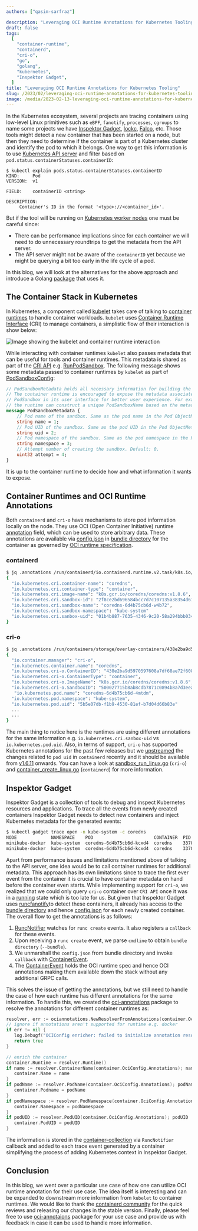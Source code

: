```yaml
---
authors: ["qasim-sarfraz"]

description: "Leveraging OCI Runtime Annotations for Kubernetes Tooling"
draft: false
tags:
  [
    "container-runtime",
    "containerd",
    "cri-o",
    "go",
    "golang",
    "kubernetes",
    "Inspektor Gadget",
  ]
title: "Leveraging OCI Runtime Annotations for Kubernetes Tooling"
slug: /2023/02/leveraging-oci-runtime-annotations-for-kubernetes-tooling
image: /media/2023-02-13-leveraging-oci-runtime-annotations-for-kubernetes-tooling.jpg
---
```


In the Kubernetes ecosystem, several projects are tracing containers using low-level
Linux primitives such as `eBPF`, `fanotify`, `processes`, `cgroups` to name some projects
we have [Inspektor Gadget](https://github.com/inspektor-gadget/inspektor-gadget), [lockc](https://github.com/lockc-project/lockc),
[Falco](https://github.com/falcosecurity/falco), etc. Those tools might detect a new
container that has been started on a node, but then they need to determine if the
container is part of a Kubernetes cluster and identify the pod to which it belongs.
One way to get this information is to use [Kubernetes API server](https://kubernetes.io/docs/concepts/overview/components/#kube-apiserver) and filter
based on `pod.status.containerStatuses.containerID`:

```text
$ kubectl explain pods.status.containerStatuses.containerID
KIND:     Pod
VERSION:  v1

FIELD:    containerID <string>

DESCRIPTION:
     Container's ID in the format '<type>://<container_id>'.
```

But if the tool will be running on [Kubernetes worker nodes](https://kubernetes.io/docs/concepts/overview/components/#node-components) one must be careful since:

- There can be performance implications since for each container we will need to do unnecessary roundtrips to get the metadata from the API server.
- The API server might not be aware of the `containerID` yet because we might be querying a bit too early in the life cycle of a pod.

In this blog, we will look at the alternatives for the above approach and introduce a Golang
[package](https://pkg.go.dev/github.com/inspektor-gadget/inspektor-gadget@v0.12.1/pkg/container-utils/oci-annotations) that uses it.

## The Container Stack in Kubernetes

In Kubernetes, a component called [kubelet](https://kubernetes.io/docs/concepts/overview/components/#kubelet) takes care of talking to [container runtimes](https://kubernetes.io/docs/concepts/overview/components/#container-runtime) to handle container workloads.
`kubelet` uses [Container Runtime Interface](https://kubernetes.io/docs/concepts/architecture/cri) (CRI) to manage containers, a simplistic flow of their interaction is show below:

![Image showing the kubelet and container runtime interaction](/media/kubelet-and-container-runtimes.png)

While interacting with container runtimes `kubelet` also passes metadata that can be useful for tools and container runtimes.
This metadata is shared as part of the [CRI API](https://github.com/kubernetes/cri-api/blob/v0.25.0/pkg/apis/runtime/v1/api.proto#L34) e.g. [RunPodSandbox](https://github.com/kubernetes/kubernetes/blob/v1.25.0/pkg/kubelet/cri/remote/remote_runtime.go#L204).
The following message shows some metadata passed to container runtimes by `kubelet` as part of [PodSandboxConfig](https://github.com/kubernetes/cri-api/blob/v0.25.0/pkg/apis/runtime/v1/api.proto#L393):

```proto
// PodSandboxMetadata holds all necessary information for building the sandbox name.
// The container runtime is encouraged to expose the metadata associated with the
// PodSandbox in its user interface for better user experience. For example,
// the runtime can construct a unique PodSandboxName based on the metadata.
message PodSandboxMetadata {
    // Pod name of the sandbox. Same as the pod name in the Pod ObjectMeta.
    string name = 1;
    // Pod UID of the sandbox. Same as the pod UID in the Pod ObjectMeta.
    string uid = 2;
    // Pod namespace of the sandbox. Same as the pod namespace in the Pod ObjectMeta.
    string namespace = 3;
    // Attempt number of creating the sandbox. Default: 0.
    uint32 attempt = 4;
}
```

It is up to the container runtime to decide how and what information it wants to expose.

## Container Runtimes and OCI Runtime Annotations

Both `containerd` and `cri-o` have mechanisms to store pod information locally on the node. They use OCI (Open Container Initiative) runtime [annotation](https://github.com/opencontainers/runtime-spec/blob/v1.0.2/config.md#annotations) field,
which can be used to store arbitrary data. These annotations are available via [config.json](https://github.com/opencontainers/runtime-spec/blob/v1.0.2/config.md) in [bundle directory](https://github.com/opencontainers/runtime-spec#application-bundle-builders)
for the container as governed by [OCI runtime specification](https://github.com/opencontainers/runtime-spec/tree/v1.0.2).

### containerd

```bash
$ jq .annotations /run/containerd/io.containerd.runtime.v2.task/k8s.io/7be7ca56452ce0f69575654683e3b8cdc61d8898d06caf92fbf5ffffcd856bd7/config.json
{
  "io.kubernetes.cri.container-name": "coredns",
  "io.kubernetes.cri.container-type": "container",
  "io.kubernetes.cri.image-name": "k8s.gcr.io/coredns/coredns:v1.8.6",
  "io.kubernetes.cri.sandbox-id": "2f8ce2bd696584bcc7d7c107135a38354d6766bc7ea7dd137bb4acfc92592268",
  "io.kubernetes.cri.sandbox-name": "coredns-6d4b75cb6d-w4b72",
  "io.kubernetes.cri.sandbox-namespace": "kube-system"
  "io.kubernetes.cri.sanbox-uid": "01b4b887-7635-4346-9c20-58a294bbb034"
}
```

### cri-o

```bash
$ jq .annotations /run/containers/storage/overlay-containers/438e2ba9d5970597608a7df68ae72f6085a1460f976f964ed5f369c793eaa4fe/userdata/config.json
{
  "io.container.manager": "cri-o",
  "io.kubernetes.container.name": "coredns",
  "io.kubernetes.cri-o.ContainerID": "438e2ba9d5970597608a7df68ae72f6085a1460f976f964ed5f369c793eaa4fe",
  "io.kubernetes.cri-o.ContainerType": "container",
  "io.kubernetes.cri-o.ImageName": "k8s.gcr.io/coredns/coredns:v1.8.6",
  "io.kubernetes.cri-o.SandboxID": "500027715b8ab8cdb7871c0894b8a7d3eea199c7a8f458351952f44a6ad6cc14",
   "io.kubernetes.pod.name": "coredns-6d4b75cb6d-4mtdm",
  "io.kubernetes.pod.namespace": "kube-system",
  "io.kubernetes.pod.uid": "5b5e07db-f1b9-4530-81ef-b7d04d66b83e"
  ...
  ...
}
```

The main thing to notice here is the runtimes are using different annotations for the same information e.g. `io.kubernetes.cri.sanbox-uid` vs `io.kubernetes.pod.uid`.
Also, in terms of support, `cri-o` has supported Kubernetes annotations for the past few releases but we [upstreamed](https://github.com/containerd/containerd/pull/7735) the changes related to `pod uid`
in `containerd` recently and it should be available from [v1.6.11](https://github.com/containerd/containerd/releases/tag/v1.6.11) onwards. You can have a look at [sandbox_run_linux.go](https://github.com/cri-o/cri-o/blob/v1.26.1/server/sandbox_run_linux.go#L615) (`cri-o`) and [container_create_linux.go](https://github.com/containerd/containerd/blob/v1.6.11/pkg/cri/server/container_create_linux.go#L301) (`containerd`) for more information.

## Inspektor Gadget

Inspektor Gadget is a collection of tools to debug and inspect Kubernetes resources and applications. To trace all the events
from newly created containers Inspektor Gadget needs to detect new containers and inject Kubernetes metadata for the generated events:

```bash
$ kubectl gadget trace open -n kube-system -c coredns
NODE             NAMESPACE    POD                       CONTAINER  PID     COMM     FD  ERR  PATH
minikube-docker  kube-system  coredns-6d4b75cb6d-kcxd4  coredns    337091  coredns  11  0    /etc/hosts
minikube-docker  kube-system  coredns-6d4b75cb6d-kcxd4  coredns    337091  coredns  11  0    /etc/coredns/Corefile
```

Apart from performance issues and limitations mentioned above of talking to the API server, one idea would be to call container runtimes for
additional metadata. This approach has its own limitations since to trace the first ever event from the container it is crucial to have container
metadata on hand before the container even starts. While implementing support for `cri-o`, we realized that we could only query `cri-o` container over `CRI API`
once it was in a [running](https://github.com/kubernetes/cri-api/blob/v0.26.1/pkg/apis/runtime/v1/api.proto#L1127) state which is too late for us.
But given that Inspektor Gadget uses [runcfanotify](https://pkg.go.dev/github.com/inspektor-gadget/inspektor-gadget@v0.12.1/pkg/runcfanotify)to detect these
containers, it already has access to the [bundle directory](https://github.com/opencontainers/runtime-spec#application-bundle-builders) and hence
[config.json](https://github.com/opencontainers/runtime-spec/blob/v1.0.2/config.md) for each newly created container. The overall flow to get the annotations is as follows:

1. [RuncNotifier](https://github.com/inspektor-gadget/inspektor-gadget/blob/v0.12.1/pkg/runcfanotify/runcfanotify.go#L78) watches for `runc create` events. It also registers a `callback` for these events.
2. Upon receiving a `runc create` event, we parse `cmdline` to obtain `bundle directory` (`--bundle`).
3. We unmarshall the `config.json` from bundle directory and invoke `callback` with [ContainerEvent](https://github.com/inspektor-gadget/inspektor-gadget/blob/v0.12.1/pkg/runcfanotify/runcfanotify.go#L50).
4. The [ContainerEvent](https://github.com/inspektor-gadget/inspektor-gadget/blob/v0.12.1/pkg/runcfanotify/runcfanotify.go#L50) holds the OCI runtime spec and hence OCI annotations making them available
   down the stack without any additional GRPC calls.

This solves the issue of getting the annotations, but we still need to handle the case of how each runtime has different annotations for the same information.
To handle this, we created the [oci-annotations](https://github.com/inspektor-gadget/inspektor-gadget/tree/v0.12.1/pkg/container-utils/oci-annotations) package to resolve the annotations for different container runtimes as:

```go
resolver, err := ociannotations.NewResolverFromAnnotations(container.OciConfig.Annotations)
// ignore if annotations aren't supported for runtime e.g. docker
if err != nil {
   log.Debugf("OCIConfig enricher: failed to initialize annotation resolver: %s", err)
   return true
}

// enrich the container
container.Runtime = resolver.Runtime()
if name := resolver.ContainerName(container.OciConfig.Annotations); name != "" {
   container.Name = name
}
if podName := resolver.PodName(container.OciConfig.Annotations); podName != "" {
   container.Podname = podName
}
if podNamespace := resolver.PodNamespace(container.OciConfig.Annotations); podNamespace != "" {
   container.Namespace = podNamespace
}
if podUID := resolver.PodUID(container.OciConfig.Annotations); podUID != "" {
   container.PodUID = podUID
}
```

The information is stored in the [container-collection](https://pkg.go.dev/github.com/inspektor-gadget/inspektor-gadget@v0.12.1/pkg/container-collection) via `RuncNotifier` callback
and added to each trace event generated by a container simplifying the process of adding Kubernetes context in Inspektor Gadget.

## Conclusion

In this blog, we went over a particular use case of how one can utilize OCI runtime annotation for their use case.
The idea itself is interesting and can be expanded to downstream more information from `kubelet` to container runtimes.
We would like to thank the [containerd community](https://github.com/containerd/containerd) for the quick reviews and releasing our changes in the stable version.
Finally, please feel free to use [oci-annotaions](https://pkg.go.dev/github.com/inspektor-gadget/inspektor-gadget@v0.12.1/pkg/container-utils/oci-annotations) package for your use case and provide us with feedback in case it can be used to handle more information.
